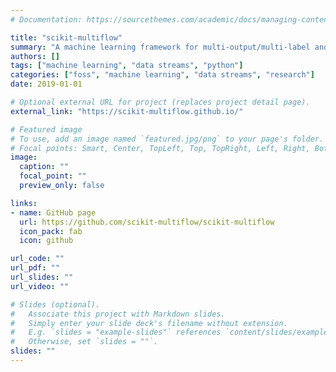 ```yaml
---
# Documentation: https://sourcethemes.com/academic/docs/managing-content/

title: "scikit-multiflow"
summary: "A machine learning framework for multi-output/multi-label and stream data."
authors: []
tags: ["machine learning", "data streams", "python"]
categories: ["foss", "machine learning", "data streams", "research"]
date: 2019-01-01

# Optional external URL for project (replaces project detail page).
external_link: "https://scikit-multiflow.github.io/"

# Featured image
# To use, add an image named `featured.jpg/png` to your page's folder.
# Focal points: Smart, Center, TopLeft, Top, TopRight, Left, Right, BottomLeft, Bottom, BottomRight.
image:
  caption: ""
  focal_point: ""
  preview_only: false

links:
- name: GitHub page
  url: https://github.com/scikit-multiflow/scikit-multiflow
  icon_pack: fab
  icon: github

url_code: ""
url_pdf: ""
url_slides: ""
url_video: ""

# Slides (optional).
#   Associate this project with Markdown slides.
#   Simply enter your slide deck's filename without extension.
#   E.g. `slides = "example-slides"` references `content/slides/example-slides.md`.
#   Otherwise, set `slides = ""`.
slides: ""
---
```

